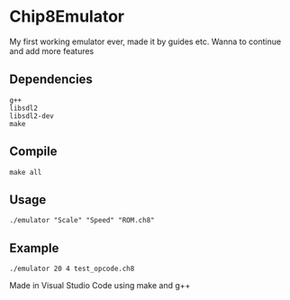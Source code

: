 # Chip8Emulator

My first working emulator ever, made it by guides etc.
Wanna to continue and add more features

## Dependencies
```
g++
libsdl2
libsdl2-dev
make
```

## Compile
`make all`

## Usage
`./emulator "Scale" "Speed" "ROM.ch8"`

## Example
`./emulator 20 4 test_opcode.ch8`

Made in Visual Studio Code using make and g++